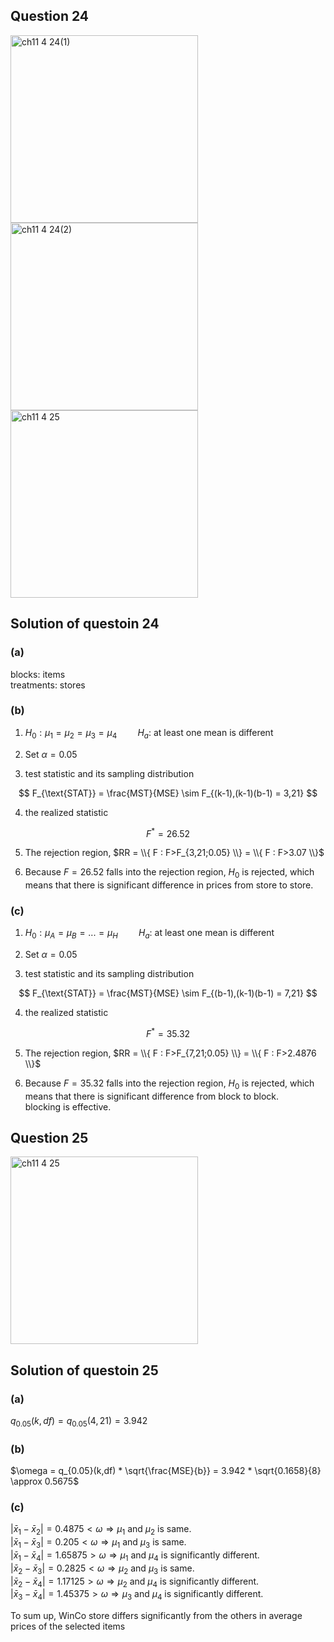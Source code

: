 ## Question 24
<img width="300" alt="ch11 4 24(1)" src="https://github.com/user-attachments/assets/2da45125-2b80-4653-80ee-e5c74df263e8" />
<br>
<img width="300" alt="ch11 4 24(2)" src="https://github.com/user-attachments/assets/c3942658-64a8-4ad7-aa3d-16fd236a5b55" />
<br>
<img width="300" alt="ch11 4 25" src="https://github.com/user-attachments/assets/67f4496d-debe-42ff-af91-e63aba1a1038" />

## Solution of questoin 24
### (a)
  
blocks: items  
treatments: stores  
  
### (b)
1. $H_0: \mu_1 = \mu_2 = \mu_3 = \mu_4 \quad \quad H_a:$ at least one mean is different   
  
2. Set $\alpha = 0.05$  
  
3. test statistic and its sampling distribution

$$
F_{\text{STAT}} = \frac{MST}{MSE} \sim F_{(k-1),(k-1)(b-1) = 3,21}
$$

4. the realized statistic

$$
F^* = 26.52
$$

5. The rejection region, $RR = \\{ F : F>F_{3,21;0.05} \\} = \\{ F : F>3.07 \\}$  
  
6. Because $F = 26.52$ falls into the rejection region, $H_0$ is rejected, which means that there is significant difference in prices from store to store.  

### (c)
1. $H_0: \mu_A = \mu_B = ... = \mu_H \quad \quad H_a:$ at least one mean is different   
  
2. Set $\alpha = 0.05$  
  
3. test statistic and its sampling distribution

$$
F_{\text{STAT}} = \frac{MST}{MSE} \sim F_{(b-1),(k-1)(b-1) = 7,21}
$$

4. the realized statistic

$$
F^* = 35.32
$$

5. The rejection region, $RR = \\{ F : F>F_{7,21;0.05} \\} = \\{ F : F>2.4876 \\}$  
  
6. Because $F = 35.32$ falls into the rejection region, $H_0$ is rejected, which means that there is significant difference from block to block.  
   blocking is effective.


## Question 25
<img width="300" alt="ch11 4 25" src="https://github.com/user-attachments/assets/67f4496d-debe-42ff-af91-e63aba1a1038" />

## Solution of questoin 25
### (a)
$q_{0.05}(k,df) = q_{0.05}(4,21) = 3.942$

### (b)
$\omega = q_{0.05}(k,df) * \sqrt{\frac{MSE}{b}} = 3.942 * \sqrt{0.1658}{8} \approx 0.5675$

### (c)
$|\bar{x}_1 - \bar{x}_2| = 0.4875 < \omega \Rightarrow \mu_1$ and $\mu_2$ is same.   
$|\bar{x}_1 - \bar{x}_3| = 0.205 < \omega \Rightarrow \mu_1$ and $\mu_3$ is same.   
$|\bar{x}_1 - \bar{x}_4| = 1.65875 > \omega \Rightarrow \mu_1$ and $\mu_4$ is significantly different.  
$|\bar{x}_2 - \bar{x}_3| = 0.2825 < \omega \Rightarrow \mu_2$ and $\mu_3$ is same.   
$|\bar{x}_2 - \bar{x}_4| = 1.17125 > \omega \Rightarrow \mu_2$ and $\mu_4$ is significantly different.   
$|\bar{x}_3 - \bar{x}_4| = 1.45375 > \omega \Rightarrow \mu_3$ and $\mu_4$ is significantly different.   
  
To sum up, WinCo store differs significantly from the others in average prices of the selected items

